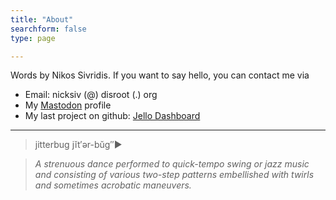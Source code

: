 ```yaml
---
title: "About"
searchform: false
type: page

---
```



Words by Nikos Sivridis.
If you want to say hello, you can contact me via

* Email: nicksiv (@) disroot (.) org
* My [Mastodon](https://octodon.social/@nicksiv) profile
* My last project on github: [Jello Dashboard](https://github.com/nicksiv/jello-dashboard) 
----

>  jitterbug jĭt′ər-bŭg″►

   > *A strenuous dance performed to quick-tempo swing or jazz music and consisting of various two-step patterns embellished with twirls and sometimes acrobatic maneuvers.*


    


